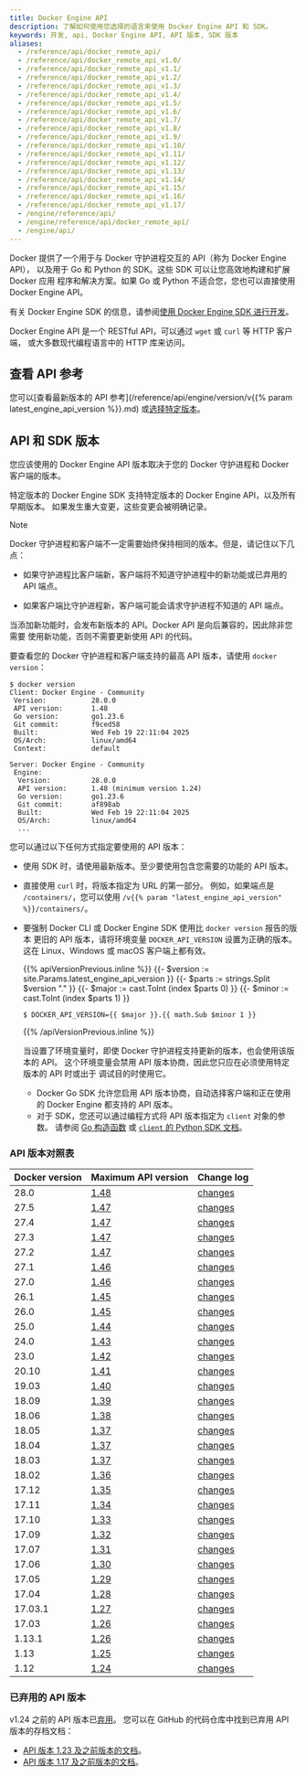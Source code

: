 ```yaml
---
title: Docker Engine API
description: 了解如何使用您选择的语言来使用 Docker Engine API 和 SDK。
keywords: 开发, api, Docker Engine API, API 版本, SDK 版本
aliases:
  - /reference/api/docker_remote_api/
  - /reference/api/docker_remote_api_v1.0/
  - /reference/api/docker_remote_api_v1.1/
  - /reference/api/docker_remote_api_v1.2/
  - /reference/api/docker_remote_api_v1.3/
  - /reference/api/docker_remote_api_v1.4/
  - /reference/api/docker_remote_api_v1.5/
  - /reference/api/docker_remote_api_v1.6/
  - /reference/api/docker_remote_api_v1.7/
  - /reference/api/docker_remote_api_v1.8/
  - /reference/api/docker_remote_api_v1.9/
  - /reference/api/docker_remote_api_v1.10/
  - /reference/api/docker_remote_api_v1.11/
  - /reference/api/docker_remote_api_v1.12/
  - /reference/api/docker_remote_api_v1.13/
  - /reference/api/docker_remote_api_v1.14/
  - /reference/api/docker_remote_api_v1.15/
  - /reference/api/docker_remote_api_v1.16/
  - /reference/api/docker_remote_api_v1.17/
  - /engine/reference/api/
  - /engine/reference/api/docker_remote_api/
  - /engine/api/
---
```


Docker 提供了一个用于与 Docker 守护进程交互的 API（称为 Docker Engine API），
以及用于 Go 和 Python 的 SDK。这些 SDK 可以让您高效地构建和扩展 Docker 应用
程序和解决方案。如果 Go 或 Python 不适合您，您也可以直接使用 Docker Engine API。

有关 Docker Engine SDK 的信息，请参阅[使用 Docker Engine SDK 进行开发](sdk/_index.md)。

Docker Engine API 是一个 RESTful API，可以通过 `wget` 或 `curl` 等 HTTP 客户端，
或大多数现代编程语言中的 HTTP 库来访问。

## 查看 API 参考

您可以[查看最新版本的 API 参考](/reference/api/engine/version/v{{% param latest_engine_api_version %}}.md)
或[选择特定版本](/reference/api/engine/version-history/)。

## API 和 SDK 版本

您应该使用的 Docker Engine API 版本取决于您的 Docker 守护进程和 Docker 客户端的版本。

特定版本的 Docker Engine SDK 支持特定版本的 Docker Engine API，以及所有早期版本。
如果发生重大变更，这些变更会被明确记录。

> [!NOTE]
>
> Docker 守护进程和客户端不一定需要始终保持相同的版本。但是，请记住以下几点：
>
> - 如果守护进程比客户端新，客户端将不知道守护进程中的新功能或已弃用的 API 端点。
>
> - 如果客户端比守护进程新，客户端可能会请求守护进程不知道的 API 端点。

当添加新功能时，会发布新版本的 API。Docker API 是向后兼容的，因此除非您需要
使用新功能，否则不需要更新使用 API 的代码。

要查看您的 Docker 守护进程和客户端支持的最高 API 版本，请使用 `docker version`：

```console
$ docker version
Client: Docker Engine - Community
 Version:           28.0.0
 API version:       1.48
 Go version:        go1.23.6
 Git commit:        f9ced58
 Built:             Wed Feb 19 22:11:04 2025
 OS/Arch:           linux/amd64
 Context:           default

Server: Docker Engine - Community
 Engine:
  Version:          28.0.0
  API version:      1.48 (minimum version 1.24)
  Go version:       go1.23.6
  Git commit:       af898ab
  Built:            Wed Feb 19 22:11:04 2025
  OS/Arch:          linux/amd64
  ...
```

您可以通过以下任何方式指定要使用的 API 版本：

- 使用 SDK 时，请使用最新版本。至少要使用包含您需要的功能的 API 版本。
- 直接使用 `curl` 时，将版本指定为 URL 的第一部分。
  例如，如果端点是 `/containers/`，您可以使用
  `/v{{% param "latest_engine_api_version" %}}/containers/`。
- 要强制 Docker CLI 或 Docker Engine SDK 使用比 `docker version` 报告的版本
  更旧的 API 版本，请将环境变量 `DOCKER_API_VERSION` 设置为正确的版本。
  这在 Linux、Windows 或 macOS 客户端上都有效。

  {{% apiVersionPrevious.inline %}}
  {{- $version := site.Params.latest_engine_api_version }}
  {{- $parts := strings.Split $version "." }}
  {{- $major := cast.ToInt (index $parts 0) }}
  {{- $minor := cast.ToInt (index $parts 1) }}
  ```console
  $ DOCKER_API_VERSION={{ $major }}.{{ math.Sub $minor 1 }}
  ```
  {{% /apiVersionPrevious.inline %}}

  当设置了环境变量时，即使 Docker 守护进程支持更新的版本，也会使用该版本的 API。
  这个环境变量会禁用 API 版本协商，因此您只应在必须使用特定版本的 API 时或出于
  调试目的时使用它。

  - Docker Go SDK 允许您启用 API 版本协商，自动选择客户端和正在使用的
    Docker Engine 都支持的 API 版本。
  - 对于 SDK，您还可以通过编程方式将 API 版本指定为 `client` 对象的参数。
    请参阅 [Go 构造函数](https://pkg.go.dev/github.com/docker/docker/client#NewClientWithOpts)
    或 [`client` 的 Python SDK 文档](https://docker-py.readthedocs.io/en/stable/client.html)。

### API 版本对照表

| Docker version | Maximum API version                          | Change log                                                         |
|:---------------|:---------------------------------------------|:-------------------------------------------------------------------|
| 28.0           | [1.48](/reference/api/engine/version/v1.48/) | [changes](/reference/api/engine/version-history/#v148-api-changes) |
| 27.5           | [1.47](/reference/api/engine/version/v1.47/) | [changes](/reference/api/engine/version-history/#v147-api-changes) |
| 27.4           | [1.47](/reference/api/engine/version/v1.47/) | [changes](/reference/api/engine/version-history/#v147-api-changes) |
| 27.3           | [1.47](/reference/api/engine/version/v1.47/) | [changes](/reference/api/engine/version-history/#v147-api-changes) |
| 27.2           | [1.47](/reference/api/engine/version/v1.47/) | [changes](/reference/api/engine/version-history/#v147-api-changes) |
| 27.1           | [1.46](/reference/api/engine/version/v1.46/) | [changes](/reference/api/engine/version-history/#v146-api-changes) |
| 27.0           | [1.46](/reference/api/engine/version/v1.46/) | [changes](/reference/api/engine/version-history/#v146-api-changes) |
| 26.1           | [1.45](/reference/api/engine/version/v1.45/) | [changes](/reference/api/engine/version-history/#v145-api-changes) |
| 26.0           | [1.45](/reference/api/engine/version/v1.45/) | [changes](/reference/api/engine/version-history/#v145-api-changes) |
| 25.0           | [1.44](/reference/api/engine/version/v1.44/) | [changes](/reference/api/engine/version-history/#v144-api-changes) |
| 24.0           | [1.43](/reference/api/engine/version/v1.43/) | [changes](/reference/api/engine/version-history/#v143-api-changes) |
| 23.0           | [1.42](/reference/api/engine/version/v1.42/) | [changes](/reference/api/engine/version-history/#v142-api-changes) |
| 20.10          | [1.41](/reference/api/engine/version/v1.41/) | [changes](/reference/api/engine/version-history/#v141-api-changes) |
| 19.03          | [1.40](/reference/api/engine/version/v1.40/) | [changes](/reference/api/engine/version-history/#v140-api-changes) |
| 18.09          | [1.39](/reference/api/engine/version/v1.39/) | [changes](/reference/api/engine/version-history/#v139-api-changes) |
| 18.06          | [1.38](/reference/api/engine/version/v1.38/) | [changes](/reference/api/engine/version-history/#v138-api-changes) |
| 18.05          | [1.37](/reference/api/engine/version/v1.37/) | [changes](/reference/api/engine/version-history/#v137-api-changes) |
| 18.04          | [1.37](/reference/api/engine/version/v1.37/) | [changes](/reference/api/engine/version-history/#v137-api-changes) |
| 18.03          | [1.37](/reference/api/engine/version/v1.37/) | [changes](/reference/api/engine/version-history/#v137-api-changes) |
| 18.02          | [1.36](/reference/api/engine/version/v1.36/) | [changes](/reference/api/engine/version-history/#v136-api-changes) |
| 17.12          | [1.35](/reference/api/engine/version/v1.35/) | [changes](/reference/api/engine/version-history/#v135-api-changes) |
| 17.11          | [1.34](/reference/api/engine/version/v1.34/) | [changes](/reference/api/engine/version-history/#v134-api-changes) |
| 17.10          | [1.33](/reference/api/engine/version/v1.33/) | [changes](/reference/api/engine/version-history/#v133-api-changes) |
| 17.09          | [1.32](/reference/api/engine/version/v1.32/) | [changes](/reference/api/engine/version-history/#v132-api-changes) |
| 17.07          | [1.31](/reference/api/engine/version/v1.31/) | [changes](/reference/api/engine/version-history/#v131-api-changes) |
| 17.06          | [1.30](/reference/api/engine/version/v1.30/) | [changes](/reference/api/engine/version-history/#v130-api-changes) |
| 17.05          | [1.29](/reference/api/engine/version/v1.29/) | [changes](/reference/api/engine/version-history/#v129-api-changes) |
| 17.04          | [1.28](/reference/api/engine/version/v1.28/) | [changes](/reference/api/engine/version-history/#v128-api-changes) |
| 17.03.1        | [1.27](/reference/api/engine/version/v1.27/) | [changes](/reference/api/engine/version-history/#v127-api-changes) |
| 17.03          | [1.26](/reference/api/engine/version/v1.27/) | [changes](/reference/api/engine/version-history/#v126-api-changes) |
| 1.13.1         | [1.26](/reference/api/engine/version/v1.26/) | [changes](/reference/api/engine/version-history/#v126-api-changes) |
| 1.13           | [1.25](/reference/api/engine/version/v1.26/) | [changes](/reference/api/engine/version-history/#v125-api-changes) |
| 1.12           | [1.24](/reference/api/engine/version/v1.24/) | [changes](/reference/api/engine/version-history/#v124-api-changes) |

### 已弃用的 API 版本

v1.24 之前的 API 版本已[弃用](/engine/deprecated/#deprecate-legacy-api-versions)。
您可以在 GitHub 的代码仓库中找到已弃用 API 版本的存档文档：

- [API 版本 1.23 及之前版本的文档](https://github.com/moby/moby/tree/v25.0.0/docs/api)。
- [API 版本 1.17 及之前版本的文档](https://github.com/moby/moby/tree/v1.9.1/docs/reference/api)。
